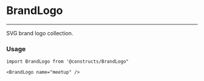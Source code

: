 # BrandLogo

---

SVG brand logo collection.

### Usage

```JS
import BrandLogo from '@constructs/BrandLogo"

<BrandLogo name="meetup" />

```
